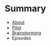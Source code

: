 # Summary

* [About](README.md)
* [Pilot](introduction.md)
* [Brainstorming](brainstorming.md)
* Episodes

